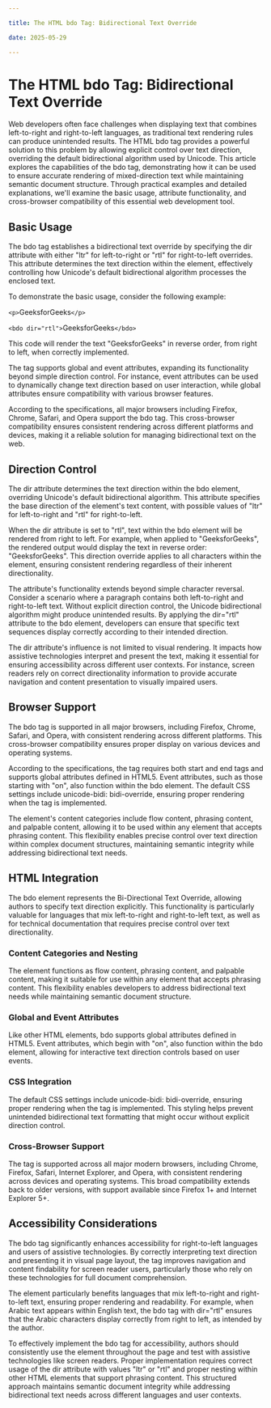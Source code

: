 ```yaml
---

title: The HTML bdo Tag: Bidirectional Text Override

date: 2025-05-29

---
```



# The HTML bdo Tag: Bidirectional Text Override

Web developers often face challenges when displaying text that combines left-to-right and right-to-left languages, as traditional text rendering rules can produce unintended results. The HTML bdo tag provides a powerful solution to this problem by allowing explicit control over text direction, overriding the default bidirectional algorithm used by Unicode. This article explores the capabilities of the bdo tag, demonstrating how it can be used to ensure accurate rendering of mixed-direction text while maintaining semantic document structure. Through practical examples and detailed explanations, we'll examine the basic usage, attribute functionality, and cross-browser compatibility of this essential web development tool.


## Basic Usage

The bdo tag establishes a bidirectional text override by specifying the dir attribute with either "ltr" for left-to-right or "rtl" for right-to-left overrides. This attribute determines the text direction within the element, effectively controlling how Unicode's default bidirectional algorithm processes the enclosed text.

To demonstrate the basic usage, consider the following example:

`<p>`GeeksforGeeks`</p>`

`<bdo dir="rtl">`GeeksforGeeks`</bdo>`

This code will render the text "GeeksforGeeks" in reverse order, from right to left, when correctly implemented.

The tag supports global and event attributes, expanding its functionality beyond simple direction control. For instance, event attributes can be used to dynamically change text direction based on user interaction, while global attributes ensure compatibility with various browser features.

According to the specifications, all major browsers including Firefox, Chrome, Safari, and Opera support the bdo tag. This cross-browser compatibility ensures consistent rendering across different platforms and devices, making it a reliable solution for managing bidirectional text on the web.


## Direction Control

The dir attribute determines the text direction within the bdo element, overriding Unicode's default bidirectional algorithm. This attribute specifies the base direction of the element's text content, with possible values of "ltr" for left-to-right and "rtl" for right-to-left.

When the dir attribute is set to "rtl", text within the bdo element will be rendered from right to left. For example, when applied to "GeeksforGeeks", the rendered output would display the text in reverse order: "GeeksforGeeks". This direction override applies to all characters within the element, ensuring consistent rendering regardless of their inherent directionality.

The attribute's functionality extends beyond simple character reversal. Consider a scenario where a paragraph contains both left-to-right and right-to-left text. Without explicit direction control, the Unicode bidirectional algorithm might produce unintended results. By applying the dir="rtl" attribute to the bdo element, developers can ensure that specific text sequences display correctly according to their intended direction.

The dir attribute's influence is not limited to visual rendering. It impacts how assistive technologies interpret and present the text, making it essential for ensuring accessibility across different user contexts. For instance, screen readers rely on correct directionality information to provide accurate navigation and content presentation to visually impaired users.


## Browser Support

The bdo tag is supported in all major browsers, including Firefox, Chrome, Safari, and Opera, with consistent rendering across different platforms. This cross-browser compatibility ensures proper display on various devices and operating systems.

According to the specifications, the tag requires both start and end tags and supports global attributes defined in HTML5. Event attributes, such as those starting with "on", also function within the bdo element. The default CSS settings include unicode-bidi: bidi-override, ensuring proper rendering when the tag is implemented.

The element's content categories include flow content, phrasing content, and palpable content, allowing it to be used within any element that accepts phrasing content. This flexibility enables precise control over text direction within complex document structures, maintaining semantic integrity while addressing bidirectional text needs.


## HTML Integration

The bdo element represents the Bi-Directional Text Override, allowing authors to specify text direction explicitly. This functionality is particularly valuable for languages that mix left-to-right and right-to-left text, as well as for technical documentation that requires precise control over text directionality.


### Content Categories and Nesting

The element functions as flow content, phrasing content, and palpable content, making it suitable for use within any element that accepts phrasing content. This flexibility enables developers to address bidirectional text needs while maintaining semantic document structure.


### Global and Event Attributes

Like other HTML elements, bdo supports global attributes defined in HTML5. Event attributes, which begin with "on", also function within the bdo element, allowing for interactive text direction controls based on user events.


### CSS Integration

The default CSS settings include unicode-bidi: bidi-override, ensuring proper rendering when the tag is implemented. This styling helps prevent unintended bidirectional text formatting that might occur without explicit direction control.


### Cross-Browser Support

The tag is supported across all major modern browsers, including Chrome, Firefox, Safari, Internet Explorer, and Opera, with consistent rendering across devices and operating systems. This broad compatibility extends back to older versions, with support available since Firefox 1+ and Internet Explorer 5+.


## Accessibility Considerations

The bdo tag significantly enhances accessibility for right-to-left languages and users of assistive technologies. By correctly interpreting text direction and presenting it in visual page layout, the tag improves navigation and content findability for screen reader users, particularly those who rely on these technologies for full document comprehension.

The element particularly benefits languages that mix left-to-right and right-to-left text, ensuring proper rendering and readability. For example, when Arabic text appears within English text, the bdo tag with dir="rtl" ensures that the Arabic characters display correctly from right to left, as intended by the author.

To effectively implement the bdo tag for accessibility, authors should consistently use the element throughout the page and test with assistive technologies like screen readers. Proper implementation requires correct usage of the dir attribute with values "ltr" or "rtl" and proper nesting within other HTML elements that support phrasing content. This structured approach maintains semantic document integrity while addressing bidirectional text needs across different languages and user contexts.

